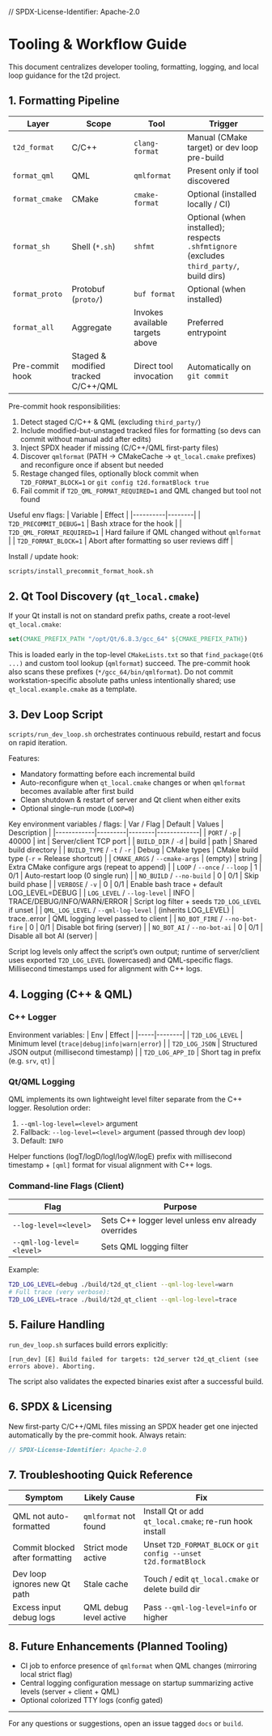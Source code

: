 // SPDX-License-Identifier: Apache-2.0
# Tooling & Workflow Guide

This document centralizes developer tooling, formatting, logging, and local loop guidance for the t2d project.

## 1. Formatting Pipeline

| Layer | Scope | Tool | Trigger |
|-------|-------|------|---------|
| `t2d_format` | C/C++ | `clang-format` | Manual (CMake target) or dev loop pre-build |
| `format_qml` | QML | `qmlformat` | Present only if tool discovered |
| `format_cmake` | CMake | `cmake-format` | Optional (installed locally / CI) |
| `format_sh` | Shell (`*.sh`) | `shfmt` | Optional (when installed); respects `.shfmtignore` (excludes `third_party/`, build dirs) |
| `format_proto` | Protobuf (`proto/`) | `buf format` | Optional (when installed) |
| `format_all` | Aggregate | Invokes available targets above | Preferred entrypoint |
| Pre-commit hook | Staged & modified tracked C/C++/QML | Direct tool invocation | Automatically on `git commit` |

Pre-commit hook responsibilities:
1. Detect staged C/C++ & QML (excluding `third_party/`)
2. Include modified-but-unstaged tracked files for formatting (so devs can commit without manual add after edits)
3. Inject SPDX header if missing (C/C++/QML first-party files)
4. Discover `qmlformat` (PATH → CMakeCache → `qt_local.cmake` prefixes) and reconfigure once if absent but needed
5. Restage changed files, optionally block commit when `T2D_FORMAT_BLOCK=1` or `git config t2d.formatBlock true`
6. Fail commit if `T2D_QML_FORMAT_REQUIRED=1` and QML changed but tool not found

Useful env flags:
| Variable | Effect |
|----------|--------|
| `T2D_PRECOMMIT_DEBUG=1` | Bash xtrace for the hook |
| `T2D_QML_FORMAT_REQUIRED=1` | Hard failure if QML changed without `qmlformat` |
| `T2D_FORMAT_BLOCK=1` | Abort after formatting so user reviews diff |

Install / update hook:
```bash
scripts/install_precommit_format_hook.sh
```

## 2. Qt Tool Discovery (`qt_local.cmake`)
If your Qt install is not on standard prefix paths, create a root-level `qt_local.cmake`:
```cmake
set(CMAKE_PREFIX_PATH "/opt/Qt/6.8.3/gcc_64" ${CMAKE_PREFIX_PATH})
```
This is loaded early in the top-level `CMakeLists.txt` so that `find_package(Qt6 ...)` and custom tool lookup (`qmlformat`) succeed. The pre-commit hook also scans these prefixes (`*/gcc_64/bin/qmlformat`). Do not commit workstation-specific absolute paths unless intentionally shared; use `qt_local.example.cmake` as a template.

## 3. Dev Loop Script
`scripts/run_dev_loop.sh` orchestrates continuous rebuild, restart and focus on rapid iteration.

Features:
* Mandatory formatting before each incremental build
* Auto-reconfigure when `qt_local.cmake` changes or when `qmlformat` becomes available after first build
* Clean shutdown & restart of server and Qt client when either exits
* Optional single-run mode (`LOOP=0`)

Key environment variables / flags:
| Var / Flag | Default | Values | Description |
|------------|---------|--------|-------------|
| `PORT` / `-p` | 40000 | int | Server/client TCP port |
| `BUILD_DIR` / `-d` | build | path | Shared build directory |
| `BUILD_TYPE` / `-t` / `-r` | Debug | CMake types | CMake build type (`-r` = Release shortcut) |
| `CMAKE_ARGS` / `--cmake-args` | (empty) | string | Extra CMake configure args (repeat to append) |
| `LOOP` / `--once` / `--loop` | 1 | 0/1 | Auto-restart loop (0 single run) |
| `NO_BUILD` / `--no-build` | 0 | 0/1 | Skip build phase |
| `VERBOSE` / `-v` | 0 | 0/1 | Enable bash trace + default LOG_LEVEL=DEBUG |
| `LOG_LEVEL` / `--log-level` | INFO | TRACE/DEBUG/INFO/WARN/ERROR | Script log filter + seeds `T2D_LOG_LEVEL` if unset |
| `QML_LOG_LEVEL` / `--qml-log-level` | (inherits LOG_LEVEL) | trace..error | QML logging level passed to client |
| `NO_BOT_FIRE` / `--no-bot-fire` | 0 | 0/1 | Disable bot firing (server) |
| `NO_BOT_AI` / `--no-bot-ai` | 0 | 0/1 | Disable all bot AI (server) |

Script log levels only affect the script’s own output; runtime of server/client uses exported `T2D_LOG_LEVEL` (lowercased) and QML-specific flags. Millisecond timestamps used for alignment with C++ logs.

## 4. Logging (C++ & QML)

### C++ Logger
Environment variables:
| Env | Effect |
|-----|--------|
| `T2D_LOG_LEVEL` | Minimum level (`trace|debug|info|warn|error`) |
| `T2D_LOG_JSON` | Structured JSON output (millisecond timestamp) |
| `T2D_LOG_APP_ID` | Short tag in prefix (e.g. `srv`, `qt`) |

### Qt/QML Logging
QML implements its own lightweight level filter separate from the C++ logger. Resolution order:
1. `--qml-log-level=<level>` argument
2. Fallback: `--log-level=<level>` argument (passed through dev loop)
3. Default: `INFO`

Helper functions (logT/logD/logI/logW/logE) prefix with millisecond timestamp + `[qml]` format for visual alignment with C++ logs.

### Command-line Flags (Client)
| Flag | Purpose |
|------|---------|
| `--log-level=<level>` | Sets C++ logger level unless env already overrides |
| `--qml-log-level=<level>` | Sets QML logging filter |

Example:
```bash
T2D_LOG_LEVEL=debug ./build/t2d_qt_client --qml-log-level=warn
# Full trace (very verbose):
T2D_LOG_LEVEL=trace ./build/t2d_qt_client --qml-log-level=trace
```

## 5. Failure Handling
`run_dev_loop.sh` surfaces build errors explicitly:
```
[run_dev] [E] Build failed for targets: t2d_server t2d_qt_client (see errors above). Aborting.
```
The script also validates the expected binaries exist after a successful build.

## 6. SPDX & Licensing
New first-party C/C++/QML files missing an SPDX header get one injected automatically by the pre-commit hook. Always retain:
```cpp
// SPDX-License-Identifier: Apache-2.0
```

## 7. Troubleshooting Quick Reference
| Symptom | Likely Cause | Fix |
|---------|--------------|-----|
| QML not auto-formatted | `qmlformat` not found | Install Qt or add `qt_local.cmake`; re-run hook install |
| Commit blocked after formatting | Strict mode active | Unset `T2D_FORMAT_BLOCK` or `git config --unset t2d.formatBlock` |
| Dev loop ignores new Qt path | Stale cache | Touch / edit `qt_local.cmake` or delete build dir |
| Excess input debug logs | QML debug level active | Pass `--qml-log-level=info` or higher |

## 8. Future Enhancements (Planned Tooling)
* CI job to enforce presence of `qmlformat` when QML changes (mirroring local strict flag)
* Central logging configuration message on startup summarizing active levels (server + client + QML)
* Optional colorized TTY logs (config gated)

---
For any questions or suggestions, open an issue tagged `docs` or `build`.
